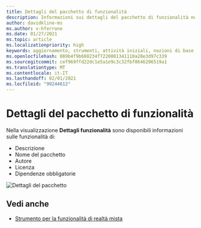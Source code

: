 ```yaml
---
title: Dettagli del pacchetto di funzionalità
description: Informazioni sui dettagli del pacchetto di funzionalità nello strumento per lo sviluppo di HoloLens e VR.
author: davidkline-ms
ms.author: v-hferrone
ms.date: 01/27/2021
ms.topic: article
ms.localizationpriority: high
keywords: aggiornamento, strumenti, attività iniziali, nozioni di base, unity, visual studio, toolkit, visore VR realtà mista, visore VR di windows mixed reality, visore per realtà virtuale, installazione, Windows, HoloLens, emulatore, unreal, openxr
ms.openlocfilehash: 089b4f9b608234f7220881341118a28e3d97c339
ms.sourcegitcommit: cef969ffd22dc1e5a1e9c3c32fbf0646206519a1
ms.translationtype: MT
ms.contentlocale: it-IT
ms.lasthandoff: 02/01/2021
ms.locfileid: "99244612"
---
```

# <a name="feature-package-details"></a>Dettagli del pacchetto di funzionalità

Nella visualizzazione **Dettagli funzionalità** sono disponibili informazioni sulle funzionalità di: 
* Descrizione
* Nome del pacchetto
* Autore 
* Licenza
* Dipendenze obbligatorie

![Dettagli del pacchetto](images/FeatureToolFeatureDetails.png)

## <a name="see-also"></a>Vedi anche

- [Strumento per la funzionalità di realtà mista](welcome-to-mr-feature-tool.md)
